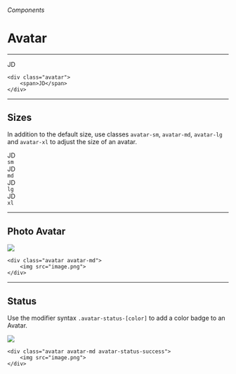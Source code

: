 <h6 class="text-muted text-uppercase">Components</h6>
<h1 class="h3 font-secondary">Avatar</h1>
<hr class="border-bottom my-5">

<div class="box is-well">
    <div class="avatar">
        <span>JD</span>
    </div>
</div>

    <div class="avatar">
        <span>JD</span>
    </div>

<hr class="border-bottom">

<h2 class="h4">Sizes</h2>

<p class="font-primary">
In addition to the default size, use classes <code>avatar-sm</code>, <code>avatar-md</code>, <code>avatar-lg</code> and <code>avatar-xl</code> to adjust the size of an avatar.
</p>

<div class="row my-5">
    <div class="col my-auto text-center">
        <div class="avatar avatar-sm">
            <span>JD</span>
        </div>
        <span><code>sm</code></span>
    </div>
    <div class="col my-auto text-center">
        <div class="avatar avatar-md">
            <span>JD</span>
        </div>
        <span><code>md</code></span>
    </div>
        <div class="col my-auto text-center">
        <div class="avatar avatar-lg">
            <span>JD</span>
        </div>
        <span><code>lg</code></span>
    </div>
        <div class="col my-auto text-left">
        <div class="avatar avatar-xl">
            <span>JD</span>
        </div>
        <span><code>xl</code></span>
    </div>
</div>

<hr class="border-bottom">

<h2 class="h4">Photo Avatar</h2>

<div class="box">
    <div class="avatar avatar-md"><img src="https://creativster.com/_nuxt/img/826d9c7.svg">
    </div>
</div>

    <div class="avatar avatar-md">
        <img src="image.png">
    </div>

<hr class="border-bottom">

<h2 class="h4">Status</h2>

<p class="font-primary">
Use the modifier syntax <code>.avatar-status-[color]</code> to add a color badge to an Avatar.
</p>

<div class="box">
    <div class="avatar avatar-md avatar-status-success"><img src="https://creativster.com/_nuxt/img/82d9805.svg">
    </div>
</div>

    <div class="avatar avatar-md avatar-status-success">
        <img src="image.png">
    </div>
